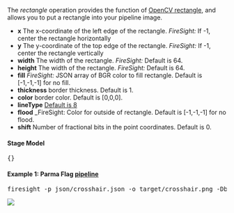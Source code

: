 The _rectangle_ operation provides the function of 
[OpenCV rectangle](http://docs.opencv.org/modules/core/doc/drawing_functions.html#rectangle), 
and allows you to put a rectangle into your pipeline image.

* **x** The x-coordinate of the left edge of the rectangle. _FireSight:_ If -1, center the rectangle horizontally
* **y** The y-coordinate of the top edge of the rectangle. _FireSight:_ If -1, center the rectangle vertically
* **width** The width of the rectangle. _FireSight:_ Default is 64.
* **height** The width of the rectangle. _FireSight:_ Default is 64.
* **fill** _FireSight:_ JSON array of BGR color to fill rectangle. Default is [-1,-1,-1] for no fill.
* **thickness** border thickness. Default is 1.
* **color** border color. Default is [0,0,0].
* **lineType** [Default is 8](http://docs.opencv.org/modules/core/doc/drawing_functions.html#linea)
* **flood** _FireSight: Color for outside of rectangle. Default is [-1,-1,-1] for no flood.
* **shift** Number of fractional bits in the point coordinates. Default is 0.

#### Stage Model 
<pre>{}</pre>

#### Example 1: Parma Flag [pipeline](https://github.com/firepick1/FireSight/blob/master/json/crosshair.json)
<pre>firesight -p json/crosshair.json -o target/crosshair.png -Dbackground=[0,255,255] -Dcolor=[255,0,0] -Dsize=8</pre>

<img src="https://github.com/firepick1/FireSight/blob/master/img/crosshair.png?raw=true">
